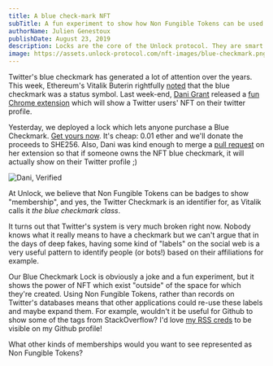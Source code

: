 ```yaml
---
title: A blue check-mark NFT
subTitle: A fun experiment to show how Non Fungible Tokens can be used to represent badges!
authorName: Julien Genestoux
publishDate: August 23, 2019
description: Locks are the core of the Unlock protocol. They are smart contracts deployed on the Ethereum chain which lets your community become members by purchasing keys to your lock.
image: https://assets.unlock-protocol.com/nft-images/blue-checkmark.png
---
```


Twitter's blue checkmark has generated a lot of attention over the years. This week, Ethereum's Vitalik Buterin rightfully [noted](https://twitter.com/VitalikButerin/status/1164490401765572611) that the blue checkmark was a status symbol. Last week-end, [Dani Grant](https://twitter.com/thedanigrant) released a [fun Chrome extension](dani.town/nfts) which will show a Twitter users' NFT on their twitter profile.

Yesterday, we deployed a lock which lets anyone purchase a Blue Checkmark. [Get yours now](https://unlock-blue-checkmark.glitch.me/). It's cheap: 0.01 ether and we'll donate the proceeds to SHE256. Also, Dani was kind enough to merge a [pull request](https://github.com/danigrant/nft-twitter-ext/commit/d81615e05f902ec67db09d638a0e1b8eac160fd0) on her extension so that if someone owns the NFT blue checkmark, it will actually show on their Twitter profile ;)

![Dani, Verified](/static/images/blog/blue-checkmark-nft/dani-verified.png)


At Unlock, we believe that Non Fungible Tokens can be badges to show "membership", and yes, the Twitter Checkmark is an identifier for, as Vitalik calls it _the blue checkmark class_.

It turns out that Twitter's system is very much broken right now. Nobody knows what it really means to have a checkmark but we can't argue that in the days of deep fakes, having some kind of "labels" on the social web is a very useful pattern to identify people (or bots!) based on their affiliations for example.


Our Blue Checkmark Lock is obviously a joke and a fun experiment, but it shows the power of NFT which exist "outside" of the space for which they're created. Using Non Fungible Tokens, rather than records on Twitter's databases means that other applications could re-use these labels and maybe expand them. For example, wouldn't it be useful for Github to show some of the tags from StackOverflow? I'd love [my RSS creds](https://stackoverflow.com/help/badges/4540/rss?userid=73987) to be visible on my Github profile!


What other kinds of memberships would you want to see represented as Non Fungible Tokens?